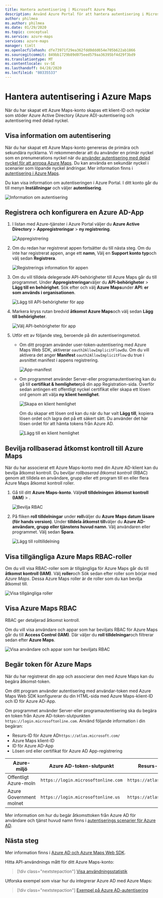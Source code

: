 ```yaml
---
title: Hantera autentisering | Microsoft Azure Maps
description: Använd Azure Portal för att hantera autentisering i Microsoft Azure Maps.
author: philmea
ms.author: philmea
ms.date: 01/29/2020
ms.topic: conceptual
ms.service: azure-maps
services: azure-maps
manager: timlt
ms.openlocfilehash: dfe73971f29ea362fdd0ddd654e705b622ab1866
ms.sourcegitcommit: 849bb1729b89d075eed579aa36395bf4d29f3bd9
ms.translationtype: MT
ms.contentlocale: sv-SE
ms.lasthandoff: 04/28/2020
ms.locfileid: "80335533"
---
```

# <a name="manage-authentication-in-azure-maps"></a>Hantera autentisering i Azure Maps

När du har skapat ett Azure Maps-konto skapas ett klient-ID och nycklar som stöder Azure Active Directory (Azure AD)-autentisering och autentisering med delad nyckel.

## <a name="view-authentication-details"></a>Visa information om autentisering

När du har skapat ett Azure Maps-konto genereras de primära och sekundära nycklarna. Vi rekommenderar att du använder en primär nyckel som en prenumerations nyckel när du [använder autentisering med delad nyckel för att anropa Azure Maps](https://docs.microsoft.com/azure/azure-maps/azure-maps-authentication#shared-key-authentication). Du kan använda en sekundär nyckel i scenarier som löpande nyckel ändringar. Mer information finns i [autentisering i Azure Maps](https://aka.ms/amauth).

Du kan visa information om autentiseringen i Azure Portal. I ditt konto går du till menyn **Inställningar** och väljer **autentisering**.

![Information om autentisering](./media/how-to-manage-authentication/how-to-view-auth.png)


## <a name="register-and-configure-an-azure-ad-app"></a>Registrera och konfigurera en Azure AD-App

1. I listan med Azure-tjänster i Azure Portal väljer du **Azure Active Directory** > **Appregistreringar** > **ny registrering**.  

    ![Appregistrering](./media/how-to-manage-authentication/app-registration.png)

1. Om du redan har registrerat appen fortsätter du till nästa steg. Om du inte har registrerat appen, ange ett **namn**, Välj en **Support konto typ**och välj sedan **Registrera**.  

    ![Registrerings information för appen](./media/how-to-manage-authentication/app-create.png)

1. Om du vill tilldela delegerade API-behörigheter till Azure Maps går du till programmet. Under **Appregistreringar**väljer du **API-behörigheter** > **Lägg till en behörighet**. Sök efter och välj **Azure Maps**under **API: er som används i organisationen**.

    ![Lägg till API-behörigheter för app](./media/how-to-manage-authentication/app-permissions.png)

1. Markera kryss rutan bredvid **åtkomst Azure Maps**och välj sedan **Lägg till behörigheter**.

    ![Välj API-behörigheter för app](./media/how-to-manage-authentication/select-app-permissions.png)

1. Utför ett av följande steg, beroende på din autentiseringsmetod. 

    * Om ditt program använder user-token-autentisering med Azure Maps Web SDK, aktiverar `oauth2AllowImplicitFlow`du. Om du vill aktivera det anger **Manifest** `oauth2AllowImplicitFlow` du true i avsnittet manifest i appens registrering. 
    
       ![App-manifest](./media/how-to-manage-authentication/app-manifest.png)

    * Om programmet använder Server-eller programautentisering kan du gå till **certifikat & hemligheter**på din app Registration-sida. Överför sedan antingen ett offentligt nyckel certifikat eller skapa ett lösen ord genom att välja **ny klient hemlighet**. 
    
       ![Skapa en klient hemlighet](./media/how-to-manage-authentication/app-keys.png)

        Om du skapar ett lösen ord kan du när du har valt **Lägg till**, kopiera lösen ordet och lagra det på ett säkert sätt. Du använder det här lösen ordet för att hämta tokens från Azure AD.

       ![Lägg till en klient hemlighet](./media/how-to-manage-authentication/add-key.png)


## <a name="grant-role-based-access-control-to-azure-maps"></a>Bevilja rollbaserad åtkomst kontroll till Azure Maps

När du har associerat ett Azure Maps-konto med din Azure AD-klient kan du bevilja åtkomst kontroll. Du beviljar *rollbaserad åtkomst kontroll* (RBAC) genom att tilldela en användare, grupp eller ett program till en eller flera Azure Maps åtkomst kontroll roller. 

1. Gå till ditt **Azure Maps-konto**. Välj**roll tilldelningen** **åtkomst kontroll (IAM)** > .

    ![Bevilja RBAC](./media/how-to-manage-authentication/how-to-grant-rbac.png)

1. På fliken **roll tilldelningar** under **roll**väljer du **Azure Maps datum läsare (för hands version)**. Under **tilldela åtkomst till**väljer du **Azure AD-användare, grupp eller tjänstens huvud namn**. Välj användaren eller programmet. Välj sedan **Spara**.

    ![Lägg till rolltilldelning](./media/how-to-manage-authentication/add-role-assignment.png)

## <a name="view-available-azure-maps-rbac-roles"></a>Visa tillgängliga Azure Maps RBAC-roller

Om du vill visa RBAC-roller som är tillgängliga för Azure Maps går du till **åtkomst kontroll (IAM)**. Välj **roller**och Sök sedan efter roller som börjar med *Azure Maps*. Dessa Azure Maps roller är de roller som du kan bevilja åtkomst till.

![Visa tillgängliga roller](./media/how-to-manage-authentication/how-to-view-avail-roles.png)


## <a name="view-azure-maps-rbac"></a>Visa Azure Maps RBAC

RBAC ger detaljerad åtkomst kontroll.

Om du vill visa användare och appar som har beviljats RBAC för Azure Maps går du till **Access Control (IAM)**. Där väljer du **roll tilldelningar**och filtrerar sedan efter **Azure Maps**.

![Visa användare och appar som har beviljats RBAC](./media/how-to-manage-authentication/how-to-view-amrbac.png)


## <a name="request-tokens-for-azure-maps"></a>Begär token för Azure Maps

När du har registrerat din app och associerar den med Azure Maps kan du begära åtkomst-token.

Om ditt program använder autentisering med användar-token med Azure Maps Web SDK konfigurerar du din HTML-sida med Azure Maps-klient-ID och ID för Azure AD-App.

Om programmet använder Server-eller programautentisering ska du begära en token från Azure AD-token-slutpunkten `https://login.microsoftonline.com`. Använd följande information i din begäran: 

* Resurs-ID för Azure AD`https://atlas.microsoft.com/`
* Azure Maps klient-ID
* ID för Azure AD-App
* Lösen ord eller certifikat för Azure AD App-registrering

| Azure-miljö   | Azure AD-token-slutpunkt | Resurs-ID för Azure |
| --------------------|-------------------------|-------------------|
| Offentligt Azure-moln        | `https://login.microsoftonline.com` | `https://atlas.microsoft.com/` |
| Azure Government molnet   | `https://login.microsoftonline.us`  | `https://atlas.microsoft.com/` | 

Mer information om hur du begär åtkomsttoken från Azure AD för användare och tjänst huvud namn finns i [autentiserings scenarier för Azure AD](https://docs.microsoft.com/azure/active-directory/develop/authentication-scenarios).


## <a name="next-steps"></a>Nästa steg

Mer information finns i [Azure AD och Azure Maps Web SDK](https://docs.microsoft.com/azure/azure-maps/how-to-use-map-control).

Hitta API-användnings mått för ditt Azure Maps-konto:
> [!div class="nextstepaction"] 
> [Visa användningsstatistik](how-to-view-api-usage.md)

Utforska exempel som visar hur du integrerar Azure AD med Azure Maps:

> [!div class="nextstepaction"]
> [Exempel på Azure AD-autentisering](https://github.com/Azure-Samples/Azure-Maps-AzureAD-Samples)
